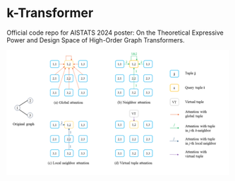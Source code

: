 # k-Transformer

Official code repo for AISTATS 2024 poster: On the Theoretical Expressive Power and Design Space of High-Order Graph Transformers. 

![k-Transformer](./k-Transformer.png)

